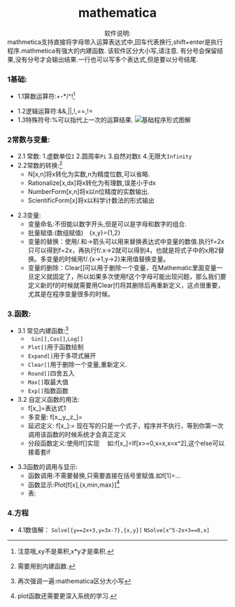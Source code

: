 # <center> mathematica</center>
<center>软件说明:</center>
mathmetica支持直接将字母带入运算表达式中,回车代表换行,shift+enter是执行程序.mathmetica有强大的内建函数.  该软件区分大小写,请注意.
有分号会保留结果,没有分号才会输出结果.一行也可以写多个表达式,但是要以分号结尾.

### 1基础:   
 
* 1.1算数运算符:+-*/^![^2]

 [^2]:注意哦,xy不是乘积,x*y才是乘积.
 
* 1.2逻辑运算符:&&,||,!,==,!=
* 1.3特殊符号:%可以指代上一次的运算结果.
![基础程序形式图解](D:/yjw/vnote/计算机软件/图片/mathematica基础说明.png)
### 2常数与变量:
* 2.1 常数:
    1.虚数单位`I`
    2.圆周率`Pi`
    3.自然对数`E`
    4.无限大`Infinity`
* 2.2常数的转换:[^1]
    * N[x,n]将x转化为实数,n为精度位数,可以省略.
    * Rationalize[x,dx]将x转化为有理数,误差小于dx
    * NumberForm[x,n]将x以n位精度的实数输出.
    * ScientificForm[x]将x以科学计数法的形式输出 

[^1]:需要用到内建函数.

* 2.3变量:
    * 变量命名:不但能以数字开头,但是可以是字母和数字的组合.
    * 批量赋值:(数组赋值)&emsp;{x,y}={1,2}
    * 变量的替换：使用/.和->箭头可以用来替换表达式中变量的数值.执行f=2x只可以得到f=2x，再执行f/.x->2就可以得到4，也就是将式子中的x用2替换。多变量的时候用f/.{x->1,y->2}来用值替换变量。
    * 变量的删除：Clear[]可以用于删除一个变量，在Mathematic里面变量一旦定义就固定了，所以如果多次使用f这个字母可能出现问题，那么我们要定义新的f的时候就需要用Clear[f]将其删除后再重新定义，这点很重要，尤其是在程序变量很多的时候。

[^3]:再次强调一遍:mathematica区分大小写

### 3.函数:
* 3.1 常见内建函数:[^3]
    * ` Sin[],Cos[]`,`Log[]`
    * `Plot[]`用于函数绘制
    * `Expand[]`用于多项式展开
    * `Clear[]`用于删除一个变量,重新定义.
    * `Round[]`四舍五入
    * `Max[]`取最大值
    * `Exp[]`指数函数
* 3.2 自定义函数的用法:
    * f[x_]=表达式1
    * 多变量: f[x_,y_,z_]=
    * 延迟定义: f[x_]:= 现在写的只是一个式子，程序并不执行，等到你第一次调用该函数的时候系统才会真正定义
    * 分段函数定义:使用If[]实现
    &emsp;如:f[x_]=If[x>=0,x=x,x=x^2],这个else可以接着套if
 
[^4]:plot函数还需要更深入系统的学习.

* 3.3函数的调用与显示:
    * 函数调用:不需要替换,只需要直接在括号里赋值.如f[1]=...
    * 函数显示:Plot[f[x],{x,min,max}][^4]
    * 表:
### 4.方程
* 4.1数值解：
`Solve[{y==2x+3,y=3x-7},{x,y}]`
`NSolve[x^5-2x+3==0,x]`


















